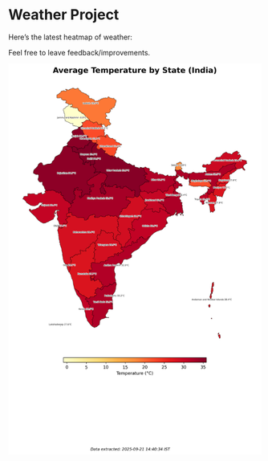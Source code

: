 # Weather Project

Here’s the latest heatmap of weather:

Feel free to leave feedback/improvements.

![India Heatmap](docs/assets/india_heatmap.png?v=CFC10C)
